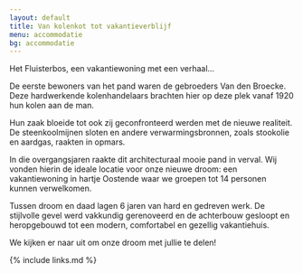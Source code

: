 ```yaml
---
layout: default
title: Van kolenkot tot vakantieverblijf
menu: accommodatie
bg: accommodatie
---
```

Het Fluisterbos, een vakantiewoning met een verhaal...

De eerste bewoners van het pand waren de gebroeders Van den Broecke. Deze hardwerkende kolenhandelaars brachten hier op deze plek vanaf 1920 hun kolen aan de man.

Hun zaak bloeide tot ook zij geconfronteerd werden met de nieuwe realiteit. De steenkoolmijnen sloten en andere verwarmingsbronnen, zoals stookolie en aardgas, raakten in opmars.

In die overgangsjaren raakte dit architecturaal mooie pand in verval. Wij vonden hierin de ideale locatie voor onze nieuwe droom: een vakantiewoning in hartje Oostende waar we groepen tot 14 personen kunnen verwelkomen.

Tussen droom en daad lagen 6 jaren van hard en gedreven werk. De stijlvolle gevel werd vakkundig gerenoveerd en de achterbouw gesloopt en heropgebouwd tot een modern, comfortabel en gezellig vakantiehuis. 

We kijken er naar uit om onze droom met jullie te delen!

{% include links.md %}

